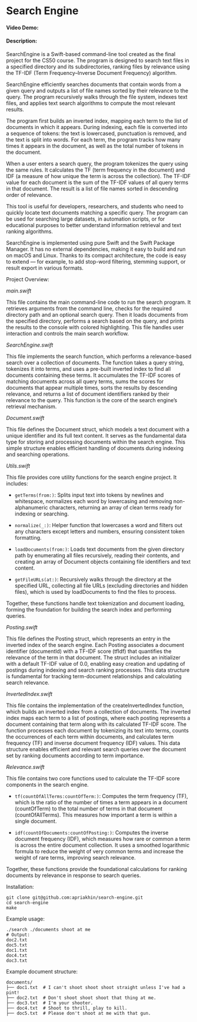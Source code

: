 # Search Engine
#### Video Demo:  <URL HERE>
#### Description:
SearchEngine is a Swift-based command-line tool created as the final project for the CS50 course. The program is designed to search text files in a specified directory and its subdirectories, ranking files by relevance using the TF-IDF (Term Frequency–Inverse Document Frequency) algorithm.

SearchEngine efficiently searches documents that contain words from a given query and outputs a list of file names sorted by their relevance to the query. The program recursively walks through the file system, indexes text files, and applies text search algorithms to compute the most relevant results.

The program first builds an inverted index, mapping each term to the list of documents in which it appears. During indexing, each file is converted into a sequence of tokens: the text is lowercased, punctuation is removed, and the text is split into words. For each term, the program tracks how many times it appears in the document, as well as the total number of tokens in the document.

When a user enters a search query, the program tokenizes the query using the same rules. It calculates the TF (term frequency in the document) and IDF (a measure of how unique the term is across the collection). The TF-IDF value for each document is the sum of the TF-IDF values of all query terms in that document. The result is a list of file names sorted in descending order of relevance.

This tool is useful for developers, researchers, and students who need to quickly locate text documents matching a specific query. The program can be used for searching large datasets, in automation scripts, or for educational purposes to better understand information retrieval and text ranking algorithms.

SearchEngine is implemented using pure Swift and the Swift Package Manager. It has no external dependencies, making it easy to build and run on macOS and Linux. Thanks to its compact architecture, the code is easy to extend — for example, to add stop-word filtering, stemming support, or result export in various formats.

Project Overview:

*main.swift*

This file contains the main command-line code to run the search program. It retrieves arguments from the command line, checks for the required directory path and an optional search query. Then it loads documents from the specified directory, performs a search based on the query, and prints the results to the console with colored highlighting. This file handles user interaction and controls the main search workflow.

*SearchEngine.swift*

This file implements the search function, which performs a relevance-based search over a collection of documents. The function takes a query string, tokenizes it into terms, and uses a pre-built inverted index to find all documents containing these terms. It accumulates the TF-IDF scores of matching documents across all query terms, sums the scores for documents that appear multiple times, sorts the results by descending relevance, and returns a list of document identifiers ranked by their relevance to the query. This function is the core of the search engine’s retrieval mechanism.

*Document.swift*

This file defines the Document struct, which models a text document with a unique identifier and its full text content. It serves as the fundamental data type for storing and processing documents within the search engine. This simple structure enables efficient handling of documents during indexing and searching operations.

*Utils.swift*

This file provides core utility functions for the search engine project. It includes:

- `getTerms(from:)`: Splits input text into tokens by newlines and whitespace, normalizes each word by lowercasing and removing non-alphanumeric characters, returning an array of clean terms ready for indexing or searching.

- `normalize(_:)`: Helper function that lowercases a word and filters out any characters except letters and numbers, ensuring consistent token formatting.

- `loadDocuments(from:)`: Loads text documents from the given directory path by enumerating all files recursively, reading their contents, and creating an array of Document objects containing file identifiers and text content.

- `getFileURLs(at:)`: Recursively walks through the directory at the specified URL, collecting all file URLs (excluding directories and hidden files), which is used by loadDocuments to find the files to process.

Together, these functions handle text tokenization and document loading, forming the foundation for building the search index and performing queries.

*Posting.swift*

This file defines the Posting struct, which represents an entry in the inverted index of the search engine. Each Posting associates a document identifier (documentId) with a TF-IDF score (tfIdf) that quantifies the relevance of the term in that document. The struct includes an initializer with a default TF-IDF value of 0.0, enabling easy creation and updating of postings during indexing and search ranking processes. This data structure is fundamental for tracking term-document relationships and calculating search relevance.

*InvertedIndex.swift*

This file contains the implementation of the createInvertedIndex function, which builds an inverted index from a collection of documents. The inverted index maps each term to a list of postings, where each posting represents a document containing that term along with its calculated TF-IDF score. The function processes each document by tokenizing its text into terms, counts the occurrences of each term within documents, and calculates term frequency (TF) and inverse document frequency (IDF) values. This data structure enables efficient and relevant search queries over the document set by ranking documents according to term importance.

*Relevance.swift*

This file contains two core functions used to calculate the TF-IDF score components in the search engine.

- `tf(countOfAllTerms:countOfTerm:)`: Computes the term frequency (TF), which is the ratio of the number of times a term appears in a document (countOfTerm) to the total number of terms in that document (countOfAllTerms). This measures how important a term is within a single document.

- `idf(countOfDocuments:countOfPosting:)`: Computes the inverse document frequency (IDF), which measures how rare or common a term is across the entire document collection. It uses a smoothed logarithmic formula to reduce the weight of very common terms and increase the weight of rare terms, improving search relevance.

Together, these functions provide the foundational calculations for ranking documents by relevance in response to search queries.

Installation:
```
git clone git@github.com:apriakhin/search-engine.git
cd search-engine
make
```

Example usage:
```
./search ./documents shoot at me
# Output:
doc2.txt
doc5.txt
doc1.txt
doc4.txt
doc3.txt
```

Example document structure:
```
documents/
├── doc1.txt  # I can't shoot shoot shoot straight unless I've had a pint!
├── doc2.txt  # Don't shoot shoot shoot that thing at me.
├── doc3.txt  # I'm your shooter.
├── doc4.txt  # Shoot to thrill, play to kill.
├── doc5.txt  # Please don't shoot at me with that gun.
```
